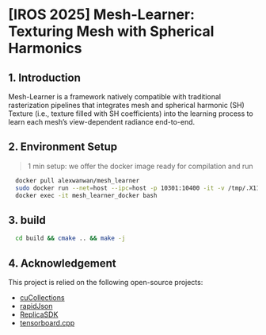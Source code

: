 # **[IROS 2025] Mesh-Learner: Texturing Mesh with Spherical Harmonics**

## 1. Introduction
Mesh-Learner is a framework natively compatible with traditional rasterization pipelines that integrates mesh and spherical harmonic (SH) Texture (i.e., texture filled with SH coefficients) into the learning process to learn each mesh’s view-dependent radiance end-to-end.

## 2. Environment Setup
> 1 min setup: we offer the docker image ready for compilation and run
```bash
  docker pull alexwanwan/mesh_learner
  sudo docker run --net=host --ipc=host -p 10301:10400 -it -v /tmp/.X11-unix:/tmp/.X11-unix -e DISPLAY=:0 -e GDK_SCALE -e GDK_DPI_SCALE --name mesh_learner_docker --runtime=nvidia -v [your_path] --gpus all mesh_learner:1.0 /bin/bash
  docker exec -it mesh_learner_docker bash
```
## 3. build
```bash
  cd build && cmake .. && make -j
```

## 4. Acknowledgement
This project is relied on the following open-source projects:
- [cuCollections](https://github.com/NVIDIA/cuCollections)
- [rapidJson](https://github.com/Tencent/rapidjson)
- [ReplicaSDK](https://github.com/facebookresearch/Replica-Dataset)
- [tensorboard.cpp](https://github.com/Mininglamp-Technology/tensorboard.cpp)
